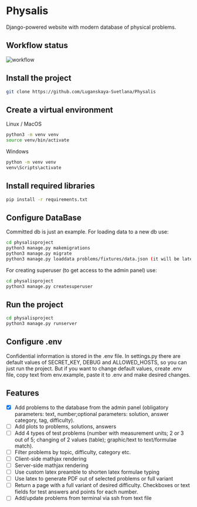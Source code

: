 # Physalis
Django-powered website with modern database of physical problems. 

## Workflow status
![workflow](https://github.com/Luganskaya-Svetlana/Physalis/actions/workflows/python-package.yml/badge.svg)

## Install the project
```bash 
git clone https://github.com/Luganskaya-Svetlana/Physalis
```

## Create a virtual environment
Linux / MacOS

```bash
python3 -m venv venv
source venv/bin/activate
```

Windows

```bash
python -m venv venv
venv\Scripts\activate
```

## Install required libraries
```bash
pip install -r requirements.txt
```

## Configure DataBase
Committed db is just an example. 
For loading data to a new db use:
```bash
cd physalisproject
python3 manage.py makemigrations
python3 manage.py migrate
python3 manage.py loaddata problems/fixtures/data.json (it will be later)
```
For creating superuser (to get access to the admin panel) use:
```bash
cd physalisproject
python3 manage.py createsuperuser
```

## Run the project 
```bash
cd physalisproject
python3 manage.py runserver
```

## Configure .env
Confidential information is stored in the .env file.
In settings.py there are default values of SECRET_KEY, DEBUG and ALLOWED_HOSTS, so you can just run the project. But if you want to change default values, create .env file, copy text from env.example, paste it to .env and make desired changes.

## Features
- [x] Add problems to the database from the admin panel (obligatory parameters: text, number;optional parameters: solution, answer category, tag, difficulty).
- [ ] Add plots to problems, solutions, answers
- [ ] Add 4 types of test problems (number with measurement units; 2 or 3 out of 5; changing of 2 values (table); graphic/text to text/formulae match).
- [ ] Filter problems by topic, difficulty, category etc.
- [ ] Client-side mathjax rendering
- [ ] Server-side mathjax rendering
- [ ] Use custom latex preamble to shorten latex formulae typing
- [ ] Use latex to generate PDF out of selected problems or full variant
- [ ] Return a page with a full variant of desired difficulty. Checkboxes or text fields for test answers and points for each number.
- [ ] Add/update problems from terminal via ssh from text file

